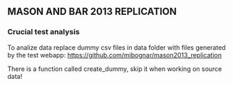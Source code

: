 ## MASON AND BAR 2013 REPLICATION

### Crucial test analysis

To analize data replace dummy csv files in data folder with files generated by the test webapp:
https://github.com/mibognar/mason2013_replication

There is a function called create_dummy, skip it when working on source data!